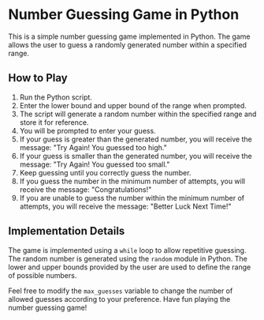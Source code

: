 # Number Guessing Game in Python

This is a simple number guessing game implemented in Python. The game allows the user to guess a randomly generated number within a specified range.

## How to Play

1. Run the Python script.
2. Enter the lower bound and upper bound of the range when prompted.
3. The script will generate a random number within the specified range and store it for reference.
4. You will be prompted to enter your guess.
5. If your guess is greater than the generated number, you will receive the message: "Try Again! You guessed too high."
6. If your guess is smaller than the generated number, you will receive the message: "Try Again! You guessed too small."
7. Keep guessing until you correctly guess the number.
8. If you guess the number in the minimum number of attempts, you will receive the message: "Congratulations!"
9. If you are unable to guess the number within the minimum number of attempts, you will receive the message: "Better Luck Next Time!"

## Implementation Details

The game is implemented using a `while` loop to allow repetitive guessing. The random number is generated using the `random` module in Python. The lower and upper bounds provided by the user are used to define the range of possible numbers.

Feel free to modify the `max_guesses` variable to change the number of allowed guesses according to your preference. Have fun playing the number guessing game!